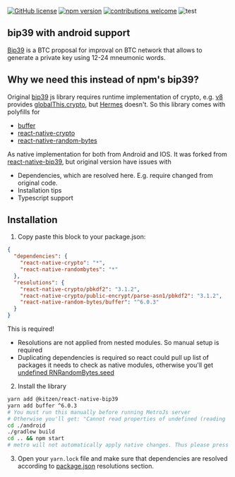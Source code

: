 [![GitHub license](https://img.shields.io/badge/license-MIT-blue.svg)](https://github.com/kitzen-io/bip39-react-native/blob/master/LICENSE) [![npm version](https://img.shields.io/npm/v/@kitzen/react-native-bip39.svg)](https://www.npmjs.com/package/@kitzen/react-native-bip39) [![contributions welcome](https://img.shields.io/badge/contributions-welcome-brightgreen.svg?style=flat)](https://github.com/akoidan/spainter/issues/new)  ![test](https://github.com/kitzen-io/bip39-react-native/workflows/build-publish/badge.svg)

## bip39 with android support
[Bip39](https://github.com/bitcoin/bips/blob/master/bip-0039.mediawiki) is a BTC proposal for improval on BTC network that allows to generate a private key using 12-24 mneumonic words.

## Why we need this instead of npm's bip39?
Original [bip39](https://github.com/bitcoinjs/bip39) js library requires runtime implementation of crypto, e.g. [v8](https://v8.dev/) provides [globalThis.crypto](https://developer.mozilla.org/en-US/docs/Web/API/crypto_property), but [Hermes](https://reactnative.dev/docs/hermes) doesn't.
So this library comes with polyfills for
 - [buffer](https://developer.mozilla.org/en-US/docs/Glossary/Buffer)
 - [react-native-crypto](https://www.npmjs.com/package/react-native-crypto)
 - [react-native-random-bytes](https://www.npmjs.com/package/react-native-randombytes)

As native implementation for both from Android and IOS.
It was forked from [react-native-bip39](https://github.com/valora-inc/react-native-bip39), but original version have issues with
 - Dependencies, which are resolved here. E.g. require changed from original code.
 - Installation tips
 - Typescript support

## Installation
1. Copy paste this block to your package.json:
```json
{  
  "dependencies": {
    "react-native-crypto": "*",
    "react-native-randombytes": "*"
  },
  "resolutions": {
    "react-native-crypto/pbkdf2": "3.1.2",
    "react-native-crypto/public-encrypt/parse-asn1/pbkdf2": "3.1.2",
    "react-native-random-bytes/buffer": "^6.0.3"
  }
}
```
This is required! 
 - Resolutions are not applied from nested modules. So manual setup is required
 - Duplicating dependencies is required so react could pull up list of packages it needs to check as native modules, otherwise you'll get [undefined RNRandomBytes.seed](https://stackoverflow.com/questions/67019573/typeerror-null-is-not-an-object-evaluating-rnrandombytes-seed-react-native/76767229#76767229)

2. Install the library
```bash
yarn add @kitzen/react-native-bip39
yarn add buffer ^6.0.3
# You must run this manually before running MetroJs server
# Otherwise you'll get: "Cannot read properties of undefined (reading 'seed')"
cd ./android
./gradlew build
cd .. && npm start
# metro will not automatically apply native changes. Thus please press 'A' to deploy android
```
3. Open your `yarn.lock` file and make sure that dependencies are resolved according to [package.json](https://www.npmjs.com/package/@kitzen/react-native-bip39?activeTab=code) resolutions section.

